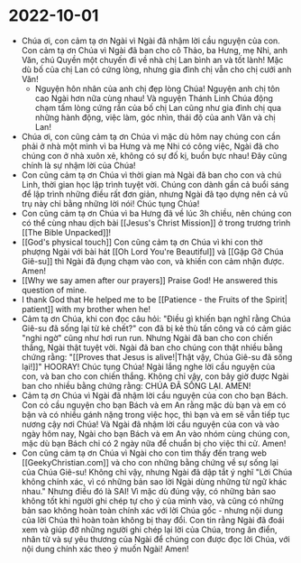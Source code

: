 # 2022-10-01
- Chúa ơi, con cảm tạ ơn Ngài vì Ngài đã nhậm lời cầu nguyện của con. Con cảm tạ ơn Chúa vì Ngài đã ban cho cô Thảo, ba Hưng, mẹ Nhi, anh Văn, chú Quyền một chuyến đi về nhà chị Lan bình an và tốt lành! Mặc dù bố của chị Lan có cứng lòng, nhưng gia đình chị vẫn cho chị cưới anh Văn! 
	- Nguyện hôn nhân của anh chị đẹp lòng Chúa! Nguyện anh chị tôn cao Ngài hơn nữa cùng nhau! Và nguyện Thánh Linh Chúa động chạm tấm lòng cứng rắn của bố chị Lan cũng như gia đình chị qua những hành động, việc làm, góc nhìn, thái độ của anh Văn và chị Lan!
- Chúa ơi, con cũng cảm tạ ơn Chúa vì mặc dù hôm nay chúng con cần phải ở nhà một mình vì ba Hưng và mẹ Nhi có công việc, Ngài đã cho chúng con ở nhà xuôn xẻ, không có sự đố kị, buồn bực nhau! Đây cũng chính là sự nhậm lời của Chúa!
- Con cũng cảm tạ ơn Chúa vì thời gian mà Ngài đã ban cho con và chú Linh, thời gian học lập trình tuyệt vời. Chúng con dành gần cả buổi sáng để lập trình những điều rất đơn giản, nhưng Ngài đã tạo dựng nên cả vũ trụ này chỉ bằng những lời nói! Chúc tụng Chúa!
- Con cũng cảm tạ ơn Chúa vì ba Hưng đã về lúc 3h chiều, nên chúng con có thể cùng nhau dịch bài [[Jesus's Christ Mission]] ở trong trương trình [[The Bible Unpacked]]!
- [[God's physical touch]] Con cũng cảm tạ ơn Chúa vì khi con thờ phượng Ngài với bài hát [[Oh Lord You're Beautiful]] và [[Gặp Gỡ Chúa Giê-su]] thì Ngài đã đụng chạm vào con, và khiến con cảm nhận được. Amen!
- [[Why we say amen after our prayers]] Praise God! He answered this question of mine.
- I thank God that He helped me to be [[Patience - the Fruits of the Spirit| patient]] with my brother when he!
- Cảm tạ ơn Chúa, khi con đọc câu hỏi: "Điều gì khiến bạn nghĩ rằng Chúa Giê-su đã sống lại từ kẻ chết?" con đã bị kẻ thù tấn công và có cảm giác "nghi ngờ" cũng như hơi run run. Nhưng Ngài đã ban cho con chiến thắng, Ngài thật tuyệt vời. Ngài đã ban cho chúng con thật nhiều bằng chứng rằng: "[[Proves that Jesus is alive!|Thật vậy, Chúa Giê-su đã sống lại!]]" HOORAY! Chúc tụng Chúa! Ngài lắng nghe lời cầu nguyện của con, và ban cho con chiến thắng. Không chỉ vậy, con bây giờ được Ngài ban cho nhiều bằng chứng rằng: CHÚA ĐÃ SỐNG LẠI. AMEN!
- Cảm tạ ơn Chúa vì Ngài đã nhậm lời cầu nguyện của con cho bạn Bách. Con có cầu nguyện cho bạn Bách và em An rằng mặc dù bạn và em có bận và có nhiều gánh nặng trong việc học, thì bạn và em sẽ vẫn tiếp tục nương cậy nơi Chúa! Và Ngài đã nhậm lời cầu nguyện của con và vào ngày hôm nay, Ngài cho bạn Bách và em An vào nhóm cùng chúng con, mặc dù bạn Bách chỉ có 2 ngày nữa để chuẩn bị cho việc thi cử. Amen!
- Con cũng cảm tạ ơn Chúa vì Ngài cho con tìm thấy đến trang web [[GeekyChristian.com]] và cho con những bằng chứng về sự sống lại của Chúa Giê-su! Không chỉ vậy, nhưng Ngài đã dập tắt ý nghĩ "Lời Chúa không chính xác, vì có những bản sao lời Ngài dùng những từ ngữ khác nhau." Nhưng điều đó là SAI! Vì mặc dù đúng vậy, có những bản sao không tốt khi người ghi chép tự cho ý của mình vào, và cũng có những bản sao không hoàn toàn chính xác với lời Chúa gốc - nhưng nội dung của lời Chúa thì hoàn toàn không bị thay đổi. Con tin rằng Ngài đã đoái xem và giúp đỡ những người ghi chép lại lời của Chúa, trong ân điển, nhân từ và sự yêu thương của Ngài để chúng con được đọc lời Chúa, với nội dung chính xác theo ý muốn Ngài! Amen!